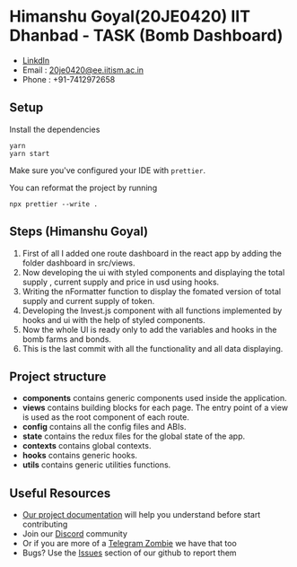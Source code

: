 # Himanshu Goyal(20JE0420) IIT Dhanbad - TASK (Bomb Dashboard)
- [LinkdIn](https://www.linkedin.com/in/himanshu-goyal-a971941bb/) 
- Email : 20je0420@ee.iitism.ac.in 
- Phone : +91-7412972658

## Setup

Install the dependencies

```shell
yarn
yarn start
```

Make sure you've configured your IDE with `prettier`.

You can reformat the project by running

```shell
npx prettier --write .
```

## Steps (Himanshu Goyal)
1. First of all I added one route dashboard in the react app by adding the folder dashboard in src/views.
2. Now developing the ui with styled components and displaying the total supply , current supply and price in usd using hooks.
3. Writing the nFormatter function to display the fomated version of total supply and current supply of token.
4. Developing the Invest.js component with all functions implemented by hooks and ui with the help of styled components.
5. Now the whole UI is ready only to add the variables and hooks in the bomb farms and bonds.
6. This is the last commit with all the functionality and all data displaying. 

## Project structure

- **components** contains generic components used inside the application.
- **views** contains building blocks for each page. The entry point of a view is used as the root component of each route.
- **config** contains all the config files and ABIs.
- **state** contains the redux files for the global state of the app.
- **contexts** contains global contexts.
- **hooks** contains generic hooks.
- **utils** contains generic utilities functions.

## Useful Resources
- [Our project documentation](https://docs.bomb.money/) will help you understand before start contributing
- Join our [Discord](https://discord.bomb.money) community
- Or if you are more of a [Telegram Zombie](https://t.me/bombmoneybsc) we have that too
- Bugs? Use the [Issues](https://github.com/bombmoney/bomb-frontend/issues) section of our github to report them
